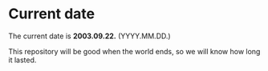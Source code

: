 # Current date

The current date is **2003.09.22.** (YYYY.MM.DD.)

This repository will be good when the world ends, so we will know how long it lasted.